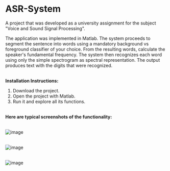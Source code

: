 # ASR-System

A project that was developed as a university assignment for the subject "Voice and Sound Signal Processing".

The application was implemented in Matlab. The system proceeds to segment the sentence into words using a mandatory background vs foreground classifier of your choice. From the resulting words, calculate the speaker's fundamental frequency. The system then recognizes each word using only the simple spectrogram as spectral representation. The output produces text with the digits that were recognized. </br> </br>

<b>Ιnstallation Ιnstructions:</b>

1. Download the project. </br>
2. Open the project with Matlab. </br>
3. Run it and explore all its functions. </br> </br>

<b>Here are typical screenshots of the functionality: </b> </br> </br>

![image](https://github.com/user-attachments/assets/e1baa9fc-8504-4f5b-8bd5-d00d9602812e) </br> </br>

![image](https://github.com/user-attachments/assets/ae0d2834-759b-492b-9fbb-3aaeb5fe51f2) </br> </br>

![image](https://github.com/user-attachments/assets/9374702f-c384-4bd7-82d4-90b2753aeb9e)



